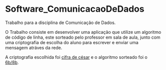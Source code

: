 # Software_ComunicacaoDeDados

Trabalho para a disciplina de Comunicação de Dados.

O Trabalho consiste em desenvolver uma aplicação que utilize um algoritmo de código de linha, este sorteado pelo professor em sala de aula, junto com uma criptografia de escolha do aluno para escrever e enviar uma mensagem atráves da rede. 

A criptografia escolhida foi [cifra de césar](https://pt.wikipedia.org/wiki/Cifra_de_C%C3%A9sar) e o algoritmo sorteado foi o [6b/8b](https://en.wikipedia.org/wiki/6b/8b_encoding).
